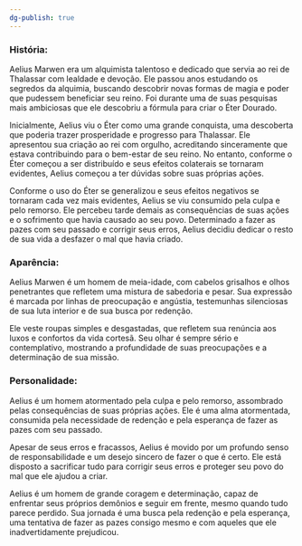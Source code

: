 ```yaml
---
dg-publish: true
---
```



### História: 
Aelius Marwen era um alquimista talentoso e dedicado que servia ao rei de Thalassar com lealdade e devoção. Ele passou anos estudando os segredos da alquimia, buscando descobrir novas formas de magia e poder que pudessem beneficiar seu reino. Foi durante uma de suas pesquisas mais ambiciosas que ele descobriu a fórmula para criar o Éter Dourado.

Inicialmente, Aelius viu o Éter como uma grande conquista, uma descoberta que poderia trazer prosperidade e progresso para Thalassar. Ele apresentou sua criação ao rei com orgulho, acreditando sinceramente que estava contribuindo para o bem-estar de seu reino. No entanto, conforme o Éter começou a ser distribuído e seus efeitos colaterais se tornaram evidentes, Aelius começou a ter dúvidas sobre suas próprias ações.

Conforme o uso do Éter se generalizou e seus efeitos negativos se tornaram cada vez mais evidentes, Aelius se viu consumido pela culpa e pelo remorso. Ele percebeu tarde demais as consequências de suas ações e o sofrimento que havia causado ao seu povo. Determinado a fazer as pazes com seu passado e corrigir seus erros, Aelius decidiu dedicar o resto de sua vida a desfazer o mal que havia criado.

### Aparência: 
Aelius Marwen é um homem de meia-idade, com cabelos grisalhos e olhos penetrantes que refletem uma mistura de sabedoria e pesar. Sua expressão é marcada por linhas de preocupação e angústia, testemunhas silenciosas de sua luta interior e de sua busca por redenção.

Ele veste roupas simples e desgastadas, que refletem sua renúncia aos luxos e confortos da vida cortesã. Seu olhar é sempre sério e contemplativo, mostrando a profundidade de suas preocupações e a determinação de sua missão.

### Personalidade: 
Aelius é um homem atormentado pela culpa e pelo remorso, assombrado pelas consequências de suas próprias ações. Ele é uma alma atormentada, consumida pela necessidade de redenção e pela esperança de fazer as pazes com seu passado.

Apesar de seus erros e fracassos, Aelius é movido por um profundo senso de responsabilidade e um desejo sincero de fazer o que é certo. Ele está disposto a sacrificar tudo para corrigir seus erros e proteger seu povo do mal que ele ajudou a criar.

Aelius é um homem de grande coragem e determinação, capaz de enfrentar seus próprios demônios e seguir em frente, mesmo quando tudo parece perdido. Sua jornada é uma busca pela redenção e pela esperança, uma tentativa de fazer as pazes consigo mesmo e com aqueles que ele inadvertidamente prejudicou.